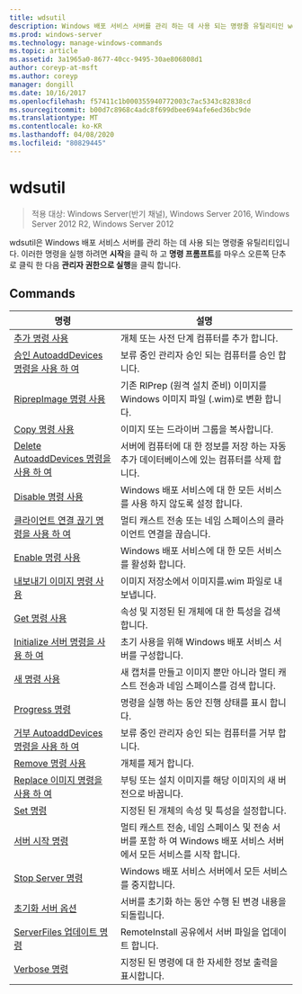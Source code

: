 ```yaml
---
title: wdsutil
description: Windows 배포 서비스 서버를 관리 하는 데 사용 되는 명령줄 유틸리티인 wdsutil에 대 한 Windows 명령 항목입니다.
ms.prod: windows-server
ms.technology: manage-windows-commands
ms.topic: article
ms.assetid: 3a1965a0-8677-40cc-9495-30ae806808d1
author: coreyp-at-msft
ms.author: coreyp
manager: dongill
ms.date: 10/16/2017
ms.openlocfilehash: f57411c1b000355940772003c7ac5343c82838cd
ms.sourcegitcommit: b00d7c8968c4adc8f699dbee694afe6ed36bc9de
ms.translationtype: MT
ms.contentlocale: ko-KR
ms.lasthandoff: 04/08/2020
ms.locfileid: "80829445"
---
```

# <a name="wdsutil"></a>wdsutil

>적용 대상: Windows Server(반기 채널), Windows Server 2016, Windows Server 2012 R2, Windows Server 2012

wdsutil은 Windows 배포 서비스 서버를 관리 하는 데 사용 되는 명령줄 유틸리티입니다. 이러한 명령을 실행 하려면 **시작**을 클릭 하 고 **명령 프롬프트**를 마우스 오른쪽 단추로 클릭 한 다음 **관리자 권한으로 실행**을 클릭 합니다.  
## <a name="commands"></a>Commands  
|명령|설명|  
|------|--------|  
|[추가 명령 사용](using-the-add-command.md)|개체 또는 사전 단계 컴퓨터를 추가 합니다.|  
|[승인 AutoaddDevices 명령을 사용 하 여](using-the-approve-autoadddevices-command.md)|보류 중인 관리자 승인 되는 컴퓨터를 승인 합니다.|  
|[RiprepImage 명령 사용](using-the-convert-riprepimage-command.md)|기존 RIPrep (원격 설치 준비) 이미지를 Windows 이미지 파일 (.wim)로 변환 합니다.|  
|[Copy 명령 사용](using-the-copy-command.md)|이미지 또는 드라이버 그룹을 복사합니다.|  
|[Delete AutoaddDevices 명령을 사용 하 여](using-the-delete-autoadddevices-command.md)|서버에 컴퓨터에 대 한 정보를 저장 하는 자동 추가 데이터베이스에 있는 컴퓨터를 삭제 합니다.|  
|[Disable 명령 사용](using-the-disable-command.md)|Windows 배포 서비스에 대 한 모든 서비스를 사용 하지 않도록 설정 합니다.|  
|[클라이언트 연결 끊기 명령을 사용 하 여](using-the-disconnect-client-command.md)|멀티 캐스트 전송 또는 네임 스페이스의 클라이언트 연결을 끊습니다.|  
|[Enable 명령 사용](using-the-enable-command.md)|Windows 배포 서비스에 대 한 모든 서비스를 활성화 합니다.|  
|[내보내기 이미지 명령 사용](using-the-export-image-command.md)|이미지 저장소에서 이미지를.wim 파일로 내보냅니다.|  
|[Get 명령 사용](using-the-get-command.md)|속성 및 지정된 된 개체에 대 한 특성을 검색합니다.|  
|[Initialize 서버 명령을 사용 하 여](using-the-initialize-server-command.md)|초기 사용을 위해 Windows 배포 서비스 서버를 구성합니다.|  
|[새 명령 사용](using-the-new-command.md)|새 캡처를 만들고 이미지 뿐만 아니라 멀티 캐스트 전송과 네임 스페이스를 검색 합니다.|  
|[Progress 명령](the-progress-command.md)|명령을 실행 하는 동안 진행 상태를 표시 합니다.|  
|[거부 AutoaddDevices 명령을 사용 하 여](using-the-reject-autoadddevices-command.md)|보류 중인 관리자 승인 되는 컴퓨터를 거부 합니다.|  
|[Remove 명령 사용](using-the-remove-command.md)|개체를 제거 합니다.|  
|[Replace 이미지 명령을 사용 하 여](using-the-replace-image-command.md)|부팅 또는 설치 이미지를 해당 이미지의 새 버전으로 바꿉니다.|  
|[Set 명령](the-set-command.md)|지정된 된 개체의 속성 및 특성을 설정합니다.|  
|[서버 시작 명령](the-start-server-command.md)|멀티 캐스트 전송, 네임 스페이스 및 전송 서버를 포함 하 여 Windows 배포 서비스 서버에서 모든 서비스를 시작 합니다.|  
|[Stop Server 명령](the-stop-server-command.md)|Windows 배포 서비스 서버에서 모든 서비스를 중지합니다.|  
|[초기화 서버 옵션](the-uninitialize-server-option.md)|서버를 초기화 하는 동안 수행 된 변경 내용을 되돌립니다.|  
|[ServerFiles 업데이트 명령](the-update-serverfiles-command.md)|RemoteInstall 공유에서 서버 파일을 업데이트 합니다.|  
|[Verbose 명령](the-verbose-command.md)|지정된 된 명령에 대 한 자세한 정보 출력을 표시합니다.|  
